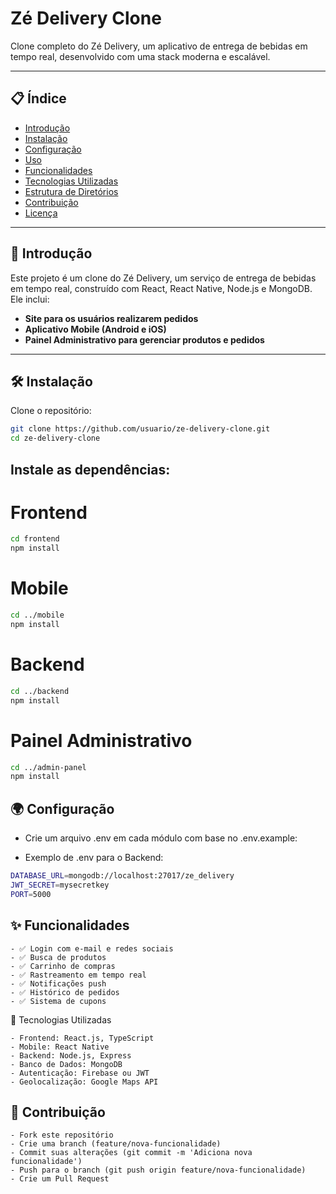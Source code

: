 # Zé Delivery Clone  

Clone completo do Zé Delivery, um aplicativo de entrega de bebidas em tempo real, desenvolvido com uma stack moderna e escalável.  

---

## 📋 **Índice**  
- [Introdução](#-introdução)  
- [Instalação](#-instalação)  
- [Configuração](#-configuração)  
- [Uso](#-uso)  
- [Funcionalidades](#-funcionalidades)  
- [Tecnologias Utilizadas](#-tecnologias-utilizadas)  
- [Estrutura de Diretórios](#-estrutura-de-diretórios)  
- [Contribuição](#-contribuição)  
- [Licença](#-licença)  

---

## 🚀 **Introdução**  
Este projeto é um clone do Zé Delivery, um serviço de entrega de bebidas em tempo real, construído com React, React Native, Node.js e MongoDB. Ele inclui:  
- **Site para os usuários realizarem pedidos**  
- **Aplicativo Mobile (Android e iOS)**  
- **Painel Administrativo para gerenciar produtos e pedidos**  

---

## 🛠️ **Instalação**  
Clone o repositório:  
```bash
git clone https://github.com/usuario/ze-delivery-clone.git
cd ze-delivery-clone
```

## Instale as dependências:

# Frontend
```bash
cd frontend
npm install
```

# Mobile
```bash
cd ../mobile
npm install
```

# Backend
```bash
cd ../backend
npm install
```

# Painel Administrativo
```bash
cd ../admin-panel
npm install
```

## 🌍 Configuração

- Crie um arquivo .env em cada módulo com base no .env.example:

- Exemplo de .env para o Backend:
```bash
DATABASE_URL=mongodb://localhost:27017/ze_delivery
JWT_SECRET=mysecretkey
PORT=5000
```

## ✨ Funcionalidades

    - ✅ Login com e-mail e redes sociais
    - ✅ Busca de produtos
    - ✅ Carrinho de compras
    - ✅ Rastreamento em tempo real
    - ✅ Notificações push
    - ✅ Histórico de pedidos
    - ✅ Sistema de cupons

🧰 Tecnologias Utilizadas

    - Frontend: React.js, TypeScript
    - Mobile: React Native
    - Backend: Node.js, Express
    - Banco de Dados: MongoDB
    - Autenticação: Firebase ou JWT
    - Geolocalização: Google Maps API

## 👥 Contribuição

    - Fork este repositório
    - Crie uma branch (feature/nova-funcionalidade)
    - Commit suas alterações (git commit -m 'Adiciona nova funcionalidade')
    - Push para o branch (git push origin feature/nova-funcionalidade)
    - Crie um Pull Request